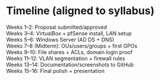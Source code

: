 # Timeline (aligned to syllabus)

Weeks 1–2: Proposal submitted/approved  
Weeks 3–4: VirtualBox + pfSense install, LAN setup  
Weeks 5–6: Windows Server (AD DS + DNS)  
Weeks 7–8 (Midterm): OUs/users/groups + first GPOs  
Weeks 9–10: File shares + ACLs, domain login proof  
Weeks 11–12: VLAN segmentation + firewall rules  
Weeks 13–14: Documentation/screenshots to GitHub  
Weeks 15–16: Final polish + presentation
